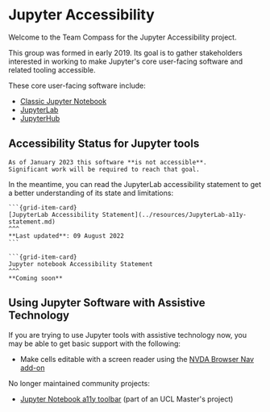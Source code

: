# Jupyter Accessibility

Welcome to the Team Compass for the Jupyter Accessibility project.

This group was formed in early 2019.
Its goal is to gather stakeholders interested in working to make Jupyter's
core user-facing software and related tooling accessible.

These core user-facing software include:

- [Classic Jupyter Notebook](https://github.com/jupyter/notebook)
- [JupyterLab](https://github.com/jupyterlab/jupyterlab)
- [JupyterHub](https://github.com/jupyterhub/jupyterhub)

## Accessibility Status for Jupyter tools

```{warning}
As of January 2023 this software **is not accessible**.
Significant work will be required to reach that goal.
```

In the meantime, you can read the JupyterLab accessibility statement to get a better understanding of its state and limitations:

````{grid}
```{grid-item-card}
[JupyterLab Accessibility Statement](../resources/JupyterLab-a11y-statement.md)
^^^
**Last updated**: 09 August 2022
```

```{grid-item-card}
Jupyter notebook Accessibility Statement
^^^
**Coming soon**
````

## Using Jupyter Software with Assistive Technology

If you are trying to use Jupyter tools with assistive technology now, you may be able to get basic support with the following:

- Make cells editable with a screen reader using the [NVDA Browser Nav add-on](https://addons.nvda-project.org/addons/browsernav.en.html#:~:text=BrowserNav%20addon%20for%20NVDA,comments%20or%20malformed%20HTML%20tables.”)

No longer maintained community projects:

- [Jupyter Notebook a11y toolbar](https://github.com/uclixnjupyternbaccessibility/accessibility_toolbar) (part of an UCL Master's project)
